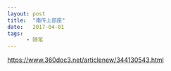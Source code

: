 ```yaml
---
layout: post
title:  "南传上部座"
date:   2017-04-01
tags:
      - 随笔
---
```



https://www.360doc3.net/articlenew/344130543.html

